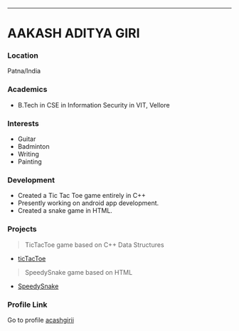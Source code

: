 ---
# AAKASH ADITYA GIRI

### Location

Patna/India

### Academics
- B.Tech in CSE in Information Security in VIT, Vellore

### Interests

- Guitar
- Badminton
- Writing
- Painting

### Development

- Created a Tic Tac Toe game entirely in C++
- Presently working on android app development.
- Created a snake game in HTML.

 
### Projects

> TicTacToe game based on C++ Data Structures
- [ticTacToe](https://github.com/acashgirii/ticTacToe)
> SpeedySnake game based on HTML
- [SpeedySnake](https://github.com/acashgirii/SpeedySnake)
### Profile Link

Go to profile [acashgirii](https://github.com/acashgirii/)

